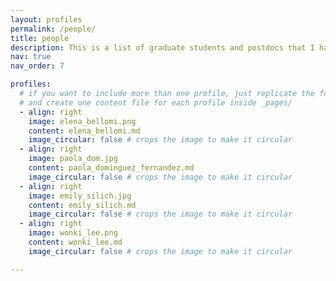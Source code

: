 ```yaml
---
layout: profiles
permalink: /people/
title: people
description: This is a list of graduate students and postdocs that I have been pleased to collaborate with recently. 
nav: true
nav_order: 7

profiles:
  # if you want to include more than one profile, just replicate the following block
  # and create one content file for each profile inside _pages/
  - align: right
    image: elena_bellomi.png
    content: elena_bellomi.md
    image_circular: false # crops the image to make it circular
  - align: right
    image: paola_dom.jpg
    content: paola_dominguez_fernandez.md
    image_circular: false # crops the image to make it circular
  - align: right
    image: emily_silich.jpg
    content: emily_silich.md
    image_circular: false # crops the image to make it circular
  - align: right
    image: wonki_lee.png
    content: wonki_lee.md
    image_circular: false # crops the image to make it circular

---
```


